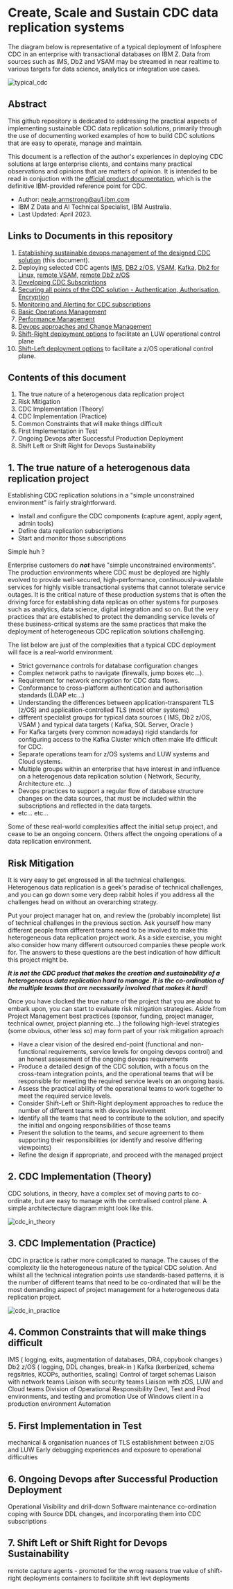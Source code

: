 # Create, Scale and Sustain CDC data replication systems

The diagram below is representative of a typical deployment of Infosphere CDC in an enterprise 
with transactional databases on IBM Z. Data from sources such as IMS, Db2 and VSAM may be streamed
in near realtime to various targets for data science, analytics or integration use cases.

![typical_cdc](/images/typical_cdc.JPG)

## Abstract
This github repository is dedicated to addressing the practical aspects of implementing sustainable CDC data replication solutions, primarily 
through the use of documenting worked examples of how to build CDC solutions that are easy to operate, manage and maintain.

This document is a reflection of the author's experiences in deploying CDC solutions at large enterprise clients, and contains 
many practical observations and opinions that are matters of opinion. 
It is intended to be read in conjuction with 
the [official product documentation](https://www.ibm.com/docs/en/idr/11.4.0?topic=change-data-capture-cdc-replication), 
which is the definitive IBM-provided reference point for CDC.

* Author: neale.armstrong@au1.ibm.com
* IBM Z Data and AI Technical Specialist, IBM Australia.
* Last Updated: April 2023.

## Links to Documents in this repository
1. [Establishing sustainable devops management of the designed CDC solution](https://github.com/zeditor01/cdc_examples/blob/main/create_scale_sustain_cdc_systems.md) (this document).
2. Deploying selected CDC agents [IMS](https://github.com/zeditor01/cdc_examples/blob/main/documents/deploy_cdc_ims.md), [DB2 z/OS](https://github.com/zeditor01/cdc_examples/blob/main/documents/deploy_cdc_db2zos.md), [VSAM](https://github.com/zeditor01/cdc_examples/blob/main/documents/deploy_cdc_vsam.md), [Kafka](https://github.com/zeditor01/cdc_examples/blob/main/documents/deploy_cdc_kafka.md), [Db2 for Linux](https://github.com/zeditor01/cdc_examples/blob/main/documents/deploy_cdc_db2linux.md), [remote VSAM](https://github.com/zeditor01/cdc_examples/blob/main/documents/deploy_remotecdccapture_vsam.md), [remote Db2 z/OS](https://github.com/zeditor01/cdc_examples/blob/main/documents/deploy_remotecdccapture_db2zos.md)
3. [Developing CDC Subscriptions](https://github.com/zeditor01/cdc_examples/blob/main/documents/develop_subscriptions.md)
4. [Securing all points of the CDC solution - Authentication, Authorisation, Encryption](https://github.com/zeditor01/cdc_examples/blob/main/documents/securing_cdc.md)
5. [Monitoring and Alerting for CDC subscriptions](https://github.com/zeditor01/cdc_examples/blob/main/documents/monitoring_alerting.md)
6. [Basic Operations Management](https://github.com/zeditor01/cdc_examples/blob/main/documents/operations.md) 
7. [Performance Management](https://github.com/zeditor01/cdc_examples/blob/main/documents/performance.md)
8. [Devops approaches and Change Management](https://github.com/zeditor01/cdc_examples/blob/main/documents/devops_cdc.md)
9. [Shift-Right deployment options](https://github.com/zeditor01/cdc_examples/blob/main/documents/shift_right_cdc_operations.md) to facilitate an LUW operational control plane
10. [Shift-Left deployment options](https://github.com/zeditor01/cdc_examples/blob/main/documents/shift_left_cdc_operations.md) to facilitate a z/OS operational control plane.

## Contents of this document

1. The true nature of a heterogenous data replication project
2. Risk Mitigation
3. CDC Implementation (Theory) 
4. CDC Implementation (Practice)
5. Common Constraints that will make things difficult
6. First Implementation in Test
7. Ongoing Devops after Successful Production Deployment
8. Shift Left or Shift Right for Devops Sustainability

## 1. The true nature of a heterogenous data replication project
Establishing CDC replication solutions in a "simple unconstrained environment" is fairly straightforward. 
* Install and configure the CDC components (capture agent, apply agent, admin tools)
* Define data replication subscriptions
* Start and monitor those subscriptions 

Simple huh ?

Enterprise customers do ***not*** have "simple unconstrained environments". 
The production environments where CDC must be deployed are highly evolved to provide well-secured, high-performance, 
continuously-available services for highly visible transactional systems that cannot tolerate service outages.
It is the critical nature of these production systems that is often the driving force for establishing data replicas on 
other systems for purposes such as analytics, data science, digital integration and so on. But the very practices that 
are established to protect the demanding service levels of these business-critical systems are the same practices that make the deployment of 
heterogeneous CDC replication solutions challenging.

The list below are just of the complexities that a typical CDC deployment will face is a real-world environment.
* Strict governance controls for database configuration changes
* Complex network paths to navigate (firewalls, jump boxes etc...).
* Requirement for network encryption for CDC data flows.
* Conformance to cross-platform authentication and authorisation standards (LDAP etc...)
* Understanding the differences between application-transparent TLS (z/OS) and application-controlled TLS (most other systems)
* different specialist groups for typical data sources ( IMS, Db2 z/OS, VSAM ) and typical data targets ( Kafka, SQL Server, Oracle )
* For Kafka targets (very common nowadays) rigid standards for configuring access to the Kafka Cluster which often make life difficult for CDC.
* Separate operations team for z/OS systems and LUW systems and Cloud systems.
* Multiple groups within an enterprise that have interest in and influence on a heterogenous data replication solution ( Network, Security, Architecture etc...)
* Devops practices to support a regular flow of database structure changes on the data sources, that must be included within the subscriptions and reflected in the data targets.
* etc... etc...

Some of these real-world complexities affect the initial setup project, and cease to be an ongoing concern.
Others affect the ongoing operations of a data replication environment. 

## Risk Mitigation
It is very easy to get engrossed in all the technical challenges. Heterogenous data replication is a geek's paradise of technical challenges, and 
you can go down some very deep rabbit holes if you address all the challenges head on without an overarching strategy.

Put your project manager hat on, and review the (probably incomplete) list of technical challenges in the previous section. 
Ask yourself how many different people from different teams need to be involved to make this heterogeneous data replication project work. 
As a side exercise, you might also consider how many different outsourced companies these people work for.
The answers to these questions are the best indication of how difficult this project might be.

***It is not the CDC product that makes the creation and sustainability of a heterogeneous data replication hard to manage. 
It is the co-ordination of the multiple teams that are necessarily involved that makes it hard!***

Once you have clocked the true nature of the project that you are about to embark upon, you can start to evaluate risk mitigation strategies. 
Aside from Project Management best practices (sponsor, funding, project manager, technical owner, project planning etc...) 
the following high-level strategies (some obvious, other less so) may form part of your risk mitigation aproach

* Have a clear vision of the desired end-point (functional and non-functional requirements, service levels for ongoing devops control) and an honest assessment of the ongoing devops requirements
* Produce a detailed design of the CDC solution, with a focus on the cross-team integration points, and the operational teams that will be responsible for meeting the required service levels on an ongoing basis.
* Assess the practical ability of the operational teams to work together to meet the required service levels.
* Consider Shift-Left or Shift-Right deployment approaches to reduce the number of different teams with devops involvement
* Identify all the teams that need to contribute to the solution, and specify the initial and ongoing responsibilities of those teams
* Present the solution to the teams, and secure agreement to them supporting their responsibilities (or identify and resolve differing viewpoints)
* Refine the design if appropriate, and proceed with the managed project 

## 2. CDC Implementation (Theory)

CDC solutions, in theory, have a complex set of moving parts to co-ordinate, but are easy to manage with the centralised control plane. 
A simple architectecture diagram might look like this.

![cdc_in_theory](/images/cdc_in_theory.JPG)

## 3. CDC Implementation (Practice)

CDC in practice is rather more complicated to manage. The causes of the complexity lie the heterogeneous nature of the typical CDC solution.
And whilst all the technical integration points use standards-based patterns, it is the number of different teams that need to be co-ordinated
that will be the most demanding aspect of project management for a heterogeneous data replication project.

![cdc_in_practice](/images/cdc_in_practice.JPG)

## 4. Common Constraints that will make things difficult

IMS ( logging, exits, augmentation of databases, DRA, copybook changes )
Db2 z/OS ( logging, DDL changes, break-in )
Kafka (kerberized, schema regsitries, KCOPs, authorities, scaling)
Control of target schemas
Liaison with network teams
Liaison with security teams
Liaison with zOS, LUW and Cloud teams
Division of Operational Responsibility
Devt, Test and Prod environments, and testing and promotion
Use of Windows client in a production environment 
Automation

## 5. First Implementation in Test

mechanical & organisation
nuances of TLS establishment between z/OS and LUW
Early debugging experiences and exposure to operational difficulties

## 6. Ongoing Devops after Successful Production Deployment

Operational Visibility and drill-down
Software maintenance co-ordination
coping with Source DDL changes, and incorporating them into CDC subscriptions


## 7. Shift Left or Shift Right for Devops Sustainability

remote capture agents - promoted for the wrog reasons
true value of shift-right deployments
containers to facilitate shift levt deployments 


